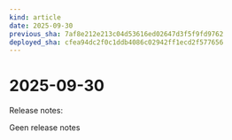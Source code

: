 ```yaml
---
kind: article
date: 2025-09-30
previous_sha: 7af8e212e213c04d53616ed02647d3f5f9fd9762
deployed_sha: cfea94dc2f0c1ddb4086c02942ff1ecd2f577656
---
```


# 2025-09-30

Release notes:

Geen release notes
